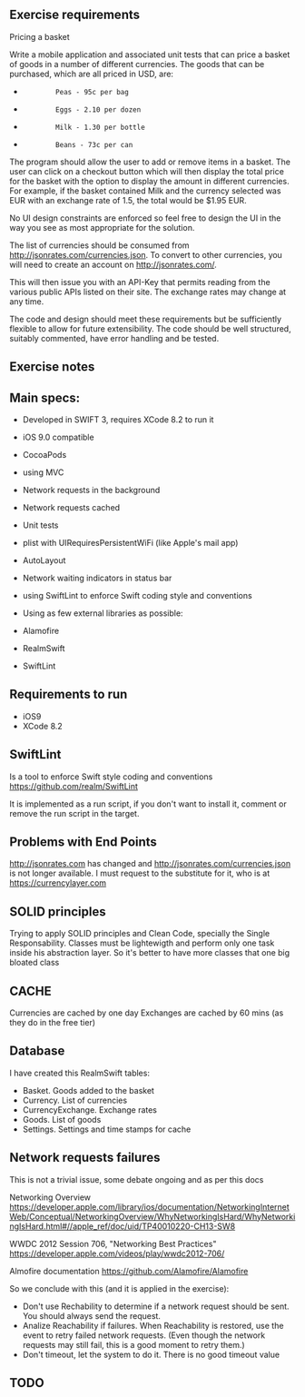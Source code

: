 ## Exercise requirements

Pricing a basket

Write a mobile application and associated unit tests that can price a basket of goods in a number of different currencies.
The goods that can be purchased, which are all priced in USD, are:

*             Peas - 95c per bag
*             Eggs - 2.10 per dozen
*             Milk - 1.30 per bottle
*             Beans - 73c per can

The program should allow the user to add or remove items in a basket. The user can click on a checkout button which will then display the total price for the basket with the option to display the amount in different currencies. For example, if the basket contained Milk and the currency selected was EUR with an exchange rate of 1.5, the total would be $1.95 EUR.

No UI design constraints are enforced so feel free to design the UI in the way you see as most appropriate for the solution.

The list of currencies should be consumed from http://jsonrates.com/currencies.json. To convert to other currencies, you will need to create an account on http://jsonrates.com/.

This will then issue you with an API-Key that permits reading from the various public APIs listed on their site. The exchange rates may change at any time.

The code and design should meet these requirements but be sufficiently flexible to allow for future extensibility. The code should be well structured, suitably commented, have error handling and be tested.


## Exercise notes

## Main specs:

* Developed in SWIFT 3, requires XCode 8.2 to run it
* iOS 9.0 compatible
* CocoaPods
* using MVC
* Network requests in the background
* Network requests cached
* Unit tests
* plist with UIRequiresPersistentWiFi (like Apple's mail app)
* AutoLayout
* Network waiting indicators in status bar
* using SwiftLint to enforce Swift coding style and conventions
* Using as few external libraries as possible:

* Alamofire
* RealmSwift
* SwiftLint

## Requirements to run

* iOS9
* XCode 8.2

## SwiftLint

Is a tool to enforce Swift style coding and conventions
https://github.com/realm/SwiftLint

It is implemented as a run script, if you don't want to install it, comment or remove the run script in the target.

## Problems with End Points

http://jsonrates.com has changed and http://jsonrates.com/currencies.json is not longer available. I must request to the substitute for it, who is at https://currencylayer.com

## SOLID principles

Trying to apply SOLID principles and Clean Code, specially the Single Responsability. Classes must be lightewigth and perform only one task inside his abstraction layer. So it's better to have more classes that one big bloated class

## CACHE

Currencies are cached by one day
Exchanges are cached by 60 mins (as they do in the free tier)

## Database

I have created this RealmSwift tables:

* Basket. Goods added to the basket
* Currency. List of currencies
* CurrencyExchange. Exchange rates
* Goods. List of goods
* Settings. Settings and time stamps for cache

## Network requests failures

This is not a trivial issue, some debate ongoing and as per this docs

Networking Overview
https://developer.apple.com/library/ios/documentation/NetworkingInternetWeb/Conceptual/NetworkingOverview/WhyNetworkingIsHard/WhyNetworkingIsHard.html#//apple_ref/doc/uid/TP40010220-CH13-SW8

WWDC 2012 Session 706, "Networking Best Practices"
https://developer.apple.com/videos/play/wwdc2012-706/

Almofire documentation
https://github.com/Alamofire/Alamofire

So we conclude with this (and it is applied in the exercise):

* Don't use Rechability to determine if a network request should be sent. You should always send the request.
* Analize Reachability if failures. When Reachability is restored, use the event to retry failed network requests. (Even though the network requests may still fail, this is a good moment to retry them.)
* Don't timeout, let the system to do it. There is no good timeout value

## TODO
